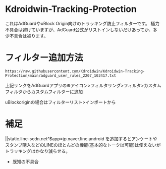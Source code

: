# Kdroidwin-Tracking-Protection
これはAdGuardやuBlock Origin向けのトラッキング防止フィルターです。
極力不具合は避けていますが、AdGuard公式がリストインしないだけあってか、多少不具合は被ります。

# フィルター追加方法

```
https://raw.githubusercontent.com/Kdroidwin/Kdroidwin-Tracking-Protection/main/adguard_user_rules_2207_103417.txt
```
上記リンクをAdGuardアプリの⚙アイコン>フィルタリング>フィルタ>カスタムフィルタからカスタムフィルターに追加

uBlockoriginの場合はフィルターリスト>インポートから


# 補足


||static.line-scdn.net^$app=jp.naver.line.android
を追加するとアンケートやスタンプ購入などのLINEのほとんどの機能(基本的なトークは可能)は使えないがトラッキングはかなり減らせる。

- 既知の不具合
